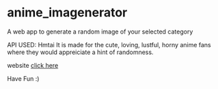 # anime_imagenerator
A web app to generate a random image of your selected category

API USED: Hmtai 
It is made for the cute, loving, lustful, horny anime fans where they would appreiciate a hint of randomness.

website [click here](hanimator.streamlit.app)

Have Fun :)
